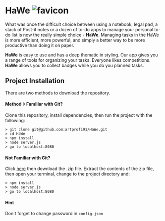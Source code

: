 # HaWe ![favicon](https://user-images.githubusercontent.com/28790452/31577106-0c2ad98c-b0ce-11e7-9b38-9c493cb926dc.png)

What was once the difficult choice between using a notebook, legal pad, a stack of Post-it notes or a dozen of to-do apps to manage your personal to-do list is now the really simple choice - **HaWe**.
Managing tasks in the HaWe is more efficient, more powerful, and simply a better way to be more productive than doing it on paper.

**HaWe** is easy to use and has a deep thematic in styling.
Our app gives you a range of tools for organizing your tasks.
Everyone likes competitions. **HaWe** allows you to collect badges while you do you planned tasks.

## Project Installation

There are two methods to download the repository.

#### Method I: Familiar with Git?

Clone this repository, install dependencies, then run the project with the following:

```
> git clone git@github.com:artprofi91/HaWe.git
> cd HaWe
> npm install
> node server.js
> go to localhost:8080
```

#### Not Familiar with Git?

Click [here](https://github.com/artprofi91/HaWe) then download the .zip file. Extract the contents of the zip file, then open your terminal, change to the project directory and:

```
> npm install
> node server.js
> go to localhost:8080
```

#### Hint

Don't forget to change password in `config.json`